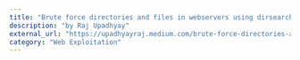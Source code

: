```yaml
---
title: "Brute force directories and files in webservers using dirsearch"
description: "by Raj Upadhyay"
external_url: "https://upadhyayraj.medium.com/brute-force-directories-and-files-in-webservers-using-dirsearch-613e4a7fa8d5"
category: "Web Exploitation"
---
```


